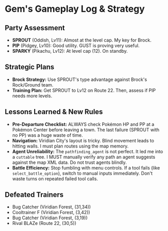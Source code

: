 # Gem's Gameplay Log & Strategy

## Party Assessment
*   **SPROUT** (Oddish, Lv11): Almost at the level cap. My key for Brock.
*   **PIP** (Pidgey, Lv10): Good utility. GUST is proving very useful.
*   **SPARKY** (Pikachu, Lv12): At level cap (12). On standby.

## Strategic Plans
*   **Brock Strategy:** Use SPROUT's type advantage against Brock's Rock/Ground team.
*   **Training Plan:** Get SPROUT to Lv12 on Route 22. Then, assess if PIP needs more levels.

## Lessons Learned & New Rules
*   **Pre-Departure Checklist:** ALWAYS check Pokémon HP and PP at a Pokémon Center before leaving a town. The last failure (SPROUT with no PP) was a huge waste of time.
*   **Navigation:** Viridian City's layout is tricky. Blind movement leads to hitting walls. I must plan routes using the map memory.
*   **Agent Unreliability:** The `pathfinding_agent` is not perfect. It led me into a `cuttable` tree. I MUST manually verify any path an agent suggests against the map XML data. Do not trust agents blindly.
*   **Battle Efficiency:** Stop fumbling with menu controls. If a tool fails (like `select_battle_option`), switch to manual inputs immediately. Don't waste turns on repeated failed tool calls.

## Defeated Trainers
*   Bug Catcher (Viridian Forest, (31,34))
*   Cooltrainer F (Viridian Forest, (3,42))
*   Bug Catcher (Viridian Forest, (3,19))
*   Rival BLAZe (Route 22, (30,5))